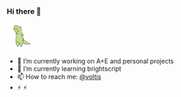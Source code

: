 ### Hi there 👋

<img src="https://github.com/avoltis/avoltis/raw/master/dinosaur_wave.gif" width="60">

- 🔭 I’m currently working on A+E and personal projects
- 🌱 I’m currently learning brightscript
- 📫 How to reach me: [@voltis](https://avoltis.github.io/portfolio/)
- ⚡ ⚡ 
